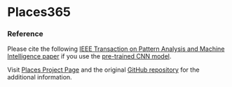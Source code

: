 # Places365

### Reference
Please cite the following [IEEE Transaction on Pattern Analysis and Machine Intelligence paper](http://places2.csail.mit.edu/PAMI_places.pdf) if you use the [pre-trained CNN model](wideresnet18_places365.pth.tar).

Visit [Places Project Page](http://places2.csail.mit.edu) and the original [GitHub repository](https://github.com/CSAILVision/places365) for the additional information.
